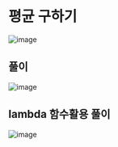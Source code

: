 # 평균 구하기
![image](https://user-images.githubusercontent.com/108312143/195790980-c06ddb33-4afb-4401-ae53-f94f4775f029.png)

## 풀이
![image](https://user-images.githubusercontent.com/108312143/195116712-65e752e6-4735-4720-bef7-ff019d7ae606.png)

## lambda 함수활용 풀이
![image](https://user-images.githubusercontent.com/108312143/195116795-f19188aa-8d3f-49b9-acbc-113e865cd0b2.png)
